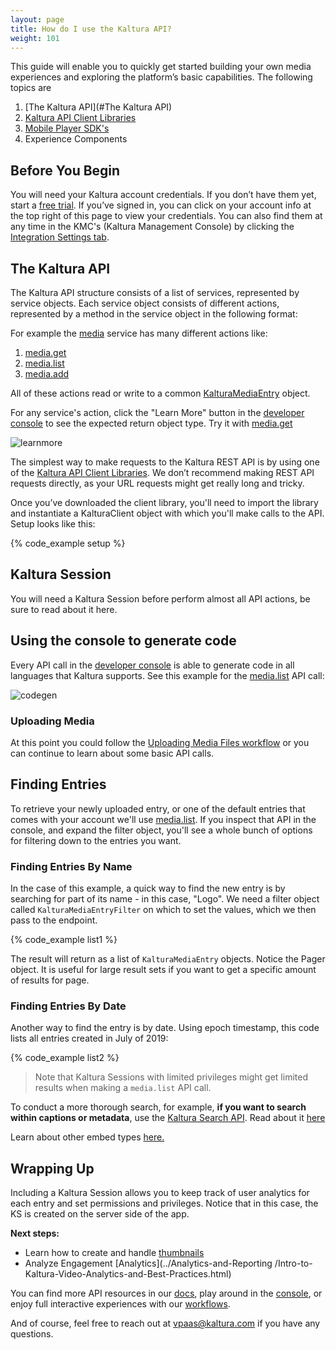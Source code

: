 ```yaml
---
layout: page
title: How do I use the Kaltura API? 
weight: 101
---
```


This guide will enable you to quickly get started building your own media experiences and exploring the platform’s basic capabilities. The following topics are 

1. [The Kaltura API](#The Kaltura API) 
2. [Kaltura API Client Libraries](https://developer.kaltura.com/api-docs/Client_Libraries/)
3. [Mobile Player SDK's](https://developer.kaltura.com/player/)
4. Experience Components

## Before You Begin

You will need your Kaltura account credentials. If you don’t have them yet, start a [free trial](https://vpaas.kaltura.com/register).
If you’ve signed in, you can click on your account info at the top right of this page to view your credentials.
You can also find them at any time in the KMC's (Kaltura Management Console) by clicking the [Integration Settings tab](https://kmc.kaltura.com/index.php/kmcng/settings/integrationSettings).

## The Kaltura API

The Kaltura API structure consists of a list of services, represented by service objects. Each service object consists of different actions, represented by a method in the service object in the following format:

For example the [media](https://developer.kaltura.com/console/service/media) service has many different actions like:

1. [media.get](https://developer.kaltura.com/console/service/media/action/get)
2. [media.list](https://developer.kaltura.com/console/service/media/action/list)
3. [media.add](https://developer.kaltura.com/console/service/media/action/add)

All of these actions read or write to a common [KalturaMediaEntry](https://developer.kaltura.com/api-docs/General_Objects/Objects/KalturaMediaEntry) object.

For any service's action, click the "Learn More" button in the [developer console](https://developer.kaltura.com/console) to see the expected return object type. Try it with [media.get](https://developer.kaltura.com/console/service/media/action/get)

![learnmore](/assets/images/learnmore.png)

The simplest way to make requests to the Kaltura REST API is by using one of the [Kaltura API Client Libraries](https://developer.kaltura.com/api-docs/Client_Libraries/). We don’t recommend making REST API requests directly, as your URL requests might get really long and tricky. 

Once you’ve downloaded the client library, you'll need to import the library and instantiate a KalturaClient object with which you'll make calls to the API. 
Setup looks like this:

{% code_example setup %}

## Kaltura Session

You will need a Kaltura Session before perform almost all API actions, be sure to read about it here. 

## Using the console to generate code

Every API call in the [developer console](https://developer.kaltura.com/console) is able to generate code in all languages that Kaltura supports. See this example for the [media.list](https://developer.kaltura.com/console/service/media/action/list) API call:

![codegen](/assets/images/codegen.png)

### Uploading Media

At this point you could follow the [Uploading Media Files workflow](https://developer.kaltura.com/workflows/Ingest_and_Upload_Media/Uploading_Media_Files) or you can continue to learn about some basic API calls. 

## Finding Entries 

To retrieve your newly uploaded entry, or one of the default entries that comes with your account we'll use [media.list](https://developer.kaltura.com/console/service/media/action/list). If you inspect that API in the console, and expand the filter object, you'll see a whole bunch of options for filtering down to the entries you want. 

### Finding Entries By Name 

In the case of this example, a quick way to find the new entry is by searching for part of its name - in this case, "Logo". We need a filter object called `KalturaMediaEntryFilter` on which to set the values, which we then pass to the endpoint. 

{% code_example list1 %}
&nbsp;

The result will return as a list of  `KalturaMediaEntry` objects. Notice the Pager object. It is useful for large result sets if you want to get a specific amount of results for page. 

### Finding Entries By Date 

Another way to find the entry is by date. Using epoch timestamp, this code lists all entries created in July of 2019:

{% code_example list2 %}
&nbsp;

>Note that Kaltura Sessions with limited privileges might get limited results when making a `media.list` API call. 

To conduct a more thorough search, for example, **if you want to search within captions or metadata**, use the [Kaltura Search API](https://developer.kaltura.com/console/service/eSearch/action/searchEntry). Read about it [here](../Video-On-Demand-and-Digital-Assets-Management/Searching-for-Media-Entries.html) 

Learn about other embed types [here.](https://developer.kaltura.com/player/web/embed-types-web/)

## Wrapping Up 

Including a Kaltura Session allows you to keep track of user analytics for each entry and set permissions and privileges. Notice that in this case, the KS is created on the server side of the app. 

**Next steps:** 

- Learn how to create and handle [thumbnails](../Video-On-Demand-and-Digital-Assets-Management/Image-Transformations-and-On-the-fly-Video-Thumbnails.html) 
- Analyze Engagement [Analytics](../Analytics-and-Reporting /Intro-to-Kaltura-Video-Analytics-and-Best-Practices.html) 

You can find more API resources in our [docs](https://developer.kaltura.com/api-docs/), play around in the [console](https://developer.kaltura.com/console), or enjoy full interactive experiences with our [workflows](https://developer.kaltura.com/workflows). 

And of course, feel free to reach out at vpaas@kaltura.com if you have any questions.

